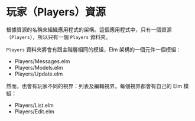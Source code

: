 # 玩家（Players）資源

根據資源的名稱來組織應用程式的架構。這個應用程式中，只有一個資源（`Players`），所以只有一個 `Players` 資料夾。

`Players` 資料夾將會有跟主階層相同的模組，Elm 架構的一個元件一個模組：

- Players/Messages.elm
- Players/Models.elm
- Players/Update.elm

然而，也會有玩家不同的視界：列表及編輯視界。每個視界都會有自己的 Elm 模組：

- Players/List.elm
- Players/Edit.elm

